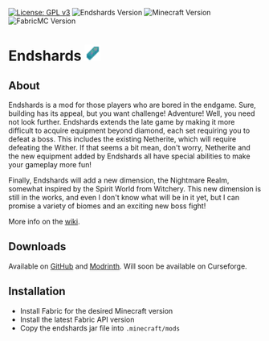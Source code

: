 [![License: GPL v3](https://img.shields.io/badge/License-GPL%20v3-yellow.svg)](https://www.gnu.org/licenses/gpl-3.0)
![Endshards Version](https://img.shields.io/badge/Endshards-0.3.0-blue)
![Minecraft Version](https://img.shields.io/badge/Minecraft-1.21.4-blue)
![FabricMC Version](https://img.shields.io/badge/FabricMC-0.115.0%2B1.21.4-blue)
# Endshards <img src="src/main/resources/assets/endshards/icon.png" width="32">
## About
Endshards is a mod for those players who are bored in the endgame.
Sure, building has its appeal, but you want challenge! Adventure!
Well, you need not look further. Endshards extends the late game by
making it more difficult to acquire equipment beyond diamond, each set
requiring you to defeat a boss. This includes the existing Netherite,
which will require defeating the Wither. If that seems a bit mean,
don't worry, Netherite and the new equipment added by Endshards all have
special abilities to make your gameplay more fun!

Finally, Endshards will add a new dimension, the Nightmare Realm, somewhat
inspired by the Spirit World from Witchery. This new dimension is still
in the works, and even I don't know what will be in it yet, but I can promise
a variety of biomes and an exciting new boss fight!

More info on the [wiki](https://amot.dev/endshards).

## Downloads
Available on [GitHub](https://github.com/amot-dev/endshards/releases) and [Modrinth](https://modrinth.com/mod/endshards).
Will soon be available on Curseforge.

## Installation
 - Install Fabric for the desired Minecraft version
 - Install the latest Fabric API version
 - Copy the endshards jar file into `.minecraft/mods`
